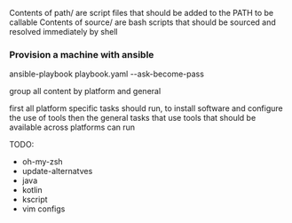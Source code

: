 Contents of path/ are script files that should be added to the PATH to be callable
Contents of source/ are bash scripts that should be sourced and resolved immediately by shell

### Provision a machine with ansible
ansible-playbook playbook.yaml --ask-become-pass

group all content by platform and general

first all platform specific tasks should run, to install software and configure the use of tools
then the general tasks that use tools that should be available across platforms can run

TODO:
* oh-my-zsh
* update-alternatves
* java
* kotlin
* kscript
* vim configs